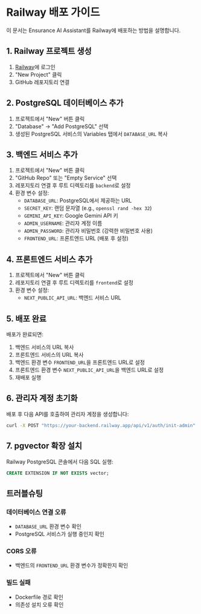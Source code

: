 # Railway 배포 가이드

이 문서는 Ensurance AI Assistant를 Railway에 배포하는 방법을 설명합니다.

## 1. Railway 프로젝트 생성

1. [Railway](https://railway.app)에 로그인
2. "New Project" 클릭
3. GitHub 레포지토리 연결

## 2. PostgreSQL 데이터베이스 추가

1. 프로젝트에서 "New" 버튼 클릭
2. "Database" → "Add PostgreSQL" 선택
3. 생성된 PostgreSQL 서비스의 Variables 탭에서 `DATABASE_URL` 복사

## 3. 백엔드 서비스 추가

1. 프로젝트에서 "New" 버튼 클릭
2. "GitHub Repo" 또는 "Empty Service" 선택
3. 레포지토리 연결 후 루트 디렉토리를 `backend`로 설정
4. 환경 변수 설정:
   - `DATABASE_URL`: PostgreSQL에서 제공하는 URL
   - `SECRET_KEY`: 랜덤 문자열 (e.g., `openssl rand -hex 32`)
   - `GEMINI_API_KEY`: Google Gemini API 키
   - `ADMIN_USERNAME`: 관리자 계정 이름
   - `ADMIN_PASSWORD`: 관리자 비밀번호 (강력한 비밀번호 사용)
   - `FRONTEND_URL`: 프론트엔드 URL (배포 후 설정)

## 4. 프론트엔드 서비스 추가

1. 프로젝트에서 "New" 버튼 클릭
2. 레포지토리 연결 후 루트 디렉토리를 `frontend`로 설정
3. 환경 변수 설정:
   - `NEXT_PUBLIC_API_URL`: 백엔드 서비스 URL

## 5. 배포 완료

배포가 완료되면:
1. 백엔드 서비스의 URL 복사
2. 프론트엔드 서비스의 URL 복사
3. 백엔드 환경 변수 `FRONTEND_URL`을 프론트엔드 URL로 설정
4. 프론트엔드 환경 변수 `NEXT_PUBLIC_API_URL`을 백엔드 URL로 설정
5. 재배포 실행

## 6. 관리자 계정 초기화

배포 후 다음 API를 호출하여 관리자 계정을 생성합니다:

```bash
curl -X POST "https://your-backend.railway.app/api/v1/auth/init-admin"
```

## 7. pgvector 확장 설치

Railway PostgreSQL 콘솔에서 다음 SQL 실행:

```sql
CREATE EXTENSION IF NOT EXISTS vector;
```

## 트러블슈팅

### 데이터베이스 연결 오류
- `DATABASE_URL` 환경 변수 확인
- PostgreSQL 서비스가 실행 중인지 확인

### CORS 오류
- 백엔드의 `FRONTEND_URL` 환경 변수가 정확한지 확인

### 빌드 실패
- Dockerfile 경로 확인
- 의존성 설치 오류 확인

